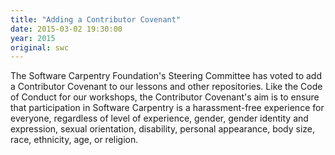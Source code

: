 ```yaml
---
title: "Adding a Contributor Covenant"
date: 2015-03-02 19:30:00
year: 2015
original: swc
---
```

<p>
  The Software Carpentry Foundation's Steering Committee has voted to add
  a Contributor Covenant
  to our lessons and other repositories.
  Like the Code of Conduct for our workshops,
  the Contributor Covenant's aim is
  to ensure that participation in Software Carpentry is a harassment-free experience for everyone,
  regardless of level of experience, gender, gender identity and expression, sexual orientation,
  disability, personal appearance, body size, race, ethnicity, age, or religion.
</p>
